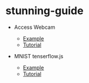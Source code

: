 # stunning-guide

* Access Webcam
  * [Example](https://laynr.github.io/stunning-guide/webcam)
  * [Tutorial](https://medium.com/swlh/how-to-access-webcam-and-take-picture-with-javascript-b9116a983d78)

* MNIST tenserflow.js
  * [Example](https://laynr.github.io/stunning-guide/mnist/)
  * [Tutorial](https://towardsdatascience.com/handwritten-digit-recognition-with-tensorflow-js-6ddb22ae195f)
